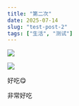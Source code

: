```yaml
---
title: "第二次"
date: 2025-07-14
slug: "test-post-2"
tags: ["生活", "测试"]
---
```

![](https://prod-files-secure.s3.us-west-2.amazonaws.com/112d0858-5090-4d34-a606-b75eb8d65fd2/112c6e9b-125a-4f71-a602-843170407767/1000201066.png?X-Amz-Algorithm=AWS4-HMAC-SHA256&X-Amz-Content-Sha256=UNSIGNED-PAYLOAD&X-Amz-Credential=ASIAZI2LB466VFKC4LRD%2F20250724%2Fus-west-2%2Fs3%2Faws4_request&X-Amz-Date=20250724T084522Z&X-Amz-Expires=3600&X-Amz-Security-Token=IQoJb3JpZ2luX2VjEAAaCXVzLXdlc3QtMiJHMEUCIQDMrQNNOv%2F2l0Gj6ITHys1eiLCVanG47yPlMQwHB9D%2BvgIgUzMhV7DcGFg01g5cTajkToNJeMa8rMJHFNVKb8KUGyAq%2FwMIKRAAGgw2Mzc0MjMxODM4MDUiDBnKQjduS%2B5n8dvW%2FCrcA9aRS2l%2BlD%2BKZY0yysOzT0e7Cx%2FpBLwvJkg%2F%2FC3jk%2Fzpr9%2BZyNKW1lutzthrUzaQ1%2BoKOuvhEOfbjm%2FqvsN5G%2BaJxOfFmU37Tdaj5LntV%2BxiaCO7TArdLLYyUOtgI%2B24uruEPVKpty2pjjJmWrFz04mwtx%2F7tAh%2FCyHHxMD8JGbaqsLo%2BmZqXUskU%2B0%2BBePA9%2F5tqxsBzmkCtExfQm3bFYchYT9XasK5WJYbfDDiGbXThBq7FUdp281J%2F7iTaJZ3QxuMvnMMGdYgrucgly7UHatjj7rTSFusscNQXdlC3%2BUvSnDMcEbzgxYgtZgEDjCvgothKsFK6t4XYfsQbRbDW9wTOrinA75xUXAKKzM7wMDow833L8RuZ2u3hLi3hk6vVWmLKiYk6olO4XZwRlElKDgFWMUAMIETsUga%2BxzFjb0lM%2BMqzbxCIQL45ClF33hYBs%2FUNerT2P7HSuc3khlZyPbW9DVuNAVrc3Kmyl9EfvxSEASFi%2BJOC%2B4Kwiz6U40K%2F824D2WFjIujMwULBEzkBUmFcqRfGZwAXBPSAlsMZPdGPZDt2P60Vw7tW6yYiB6MS6Y4BOTkxTx3xhfGSCz98Q33A18upLEdmA2aNGmzXKHTzTL%2FRcHrLDBl%2ByBiMKLQh8QGOqUBOsJCJ9pXrmOgwd7IZFJD440Qa48am4u8n59tRBQ%2BOj1SrGFmb4rMOspmpZU3U1RKdTKfQuePgTx4YH7AJQWEeI%2BXU82YpRd0lMnIHBCbHDut7i2qehCfpqgw8pJ4tlhXmN3SUOfe%2Bu2icf0EOTvFRwv1PwFrnHEjMq%2FLbH79SIdEEAHvEnQ26rFqKL6sSVhLi%2FOk6xfK45fkbptazHqJ7dg6if5X&X-Amz-Signature=9339e0af0b2c32aeff7c1067c61d3c31a050dbbf1dc176ef628d72463a48e5b8&X-Amz-SignedHeaders=host&x-amz-checksum-mode=ENABLED&x-id=GetObject)


![](https://prod-files-secure.s3.us-west-2.amazonaws.com/112d0858-5090-4d34-a606-b75eb8d65fd2/ed0ded8d-aaa6-4918-a222-3cffc3f3330b/1000201056.png?X-Amz-Algorithm=AWS4-HMAC-SHA256&X-Amz-Content-Sha256=UNSIGNED-PAYLOAD&X-Amz-Credential=ASIAZI2LB466VFKC4LRD%2F20250724%2Fus-west-2%2Fs3%2Faws4_request&X-Amz-Date=20250724T084522Z&X-Amz-Expires=3600&X-Amz-Security-Token=IQoJb3JpZ2luX2VjEAAaCXVzLXdlc3QtMiJHMEUCIQDMrQNNOv%2F2l0Gj6ITHys1eiLCVanG47yPlMQwHB9D%2BvgIgUzMhV7DcGFg01g5cTajkToNJeMa8rMJHFNVKb8KUGyAq%2FwMIKRAAGgw2Mzc0MjMxODM4MDUiDBnKQjduS%2B5n8dvW%2FCrcA9aRS2l%2BlD%2BKZY0yysOzT0e7Cx%2FpBLwvJkg%2F%2FC3jk%2Fzpr9%2BZyNKW1lutzthrUzaQ1%2BoKOuvhEOfbjm%2FqvsN5G%2BaJxOfFmU37Tdaj5LntV%2BxiaCO7TArdLLYyUOtgI%2B24uruEPVKpty2pjjJmWrFz04mwtx%2F7tAh%2FCyHHxMD8JGbaqsLo%2BmZqXUskU%2B0%2BBePA9%2F5tqxsBzmkCtExfQm3bFYchYT9XasK5WJYbfDDiGbXThBq7FUdp281J%2F7iTaJZ3QxuMvnMMGdYgrucgly7UHatjj7rTSFusscNQXdlC3%2BUvSnDMcEbzgxYgtZgEDjCvgothKsFK6t4XYfsQbRbDW9wTOrinA75xUXAKKzM7wMDow833L8RuZ2u3hLi3hk6vVWmLKiYk6olO4XZwRlElKDgFWMUAMIETsUga%2BxzFjb0lM%2BMqzbxCIQL45ClF33hYBs%2FUNerT2P7HSuc3khlZyPbW9DVuNAVrc3Kmyl9EfvxSEASFi%2BJOC%2B4Kwiz6U40K%2F824D2WFjIujMwULBEzkBUmFcqRfGZwAXBPSAlsMZPdGPZDt2P60Vw7tW6yYiB6MS6Y4BOTkxTx3xhfGSCz98Q33A18upLEdmA2aNGmzXKHTzTL%2FRcHrLDBl%2ByBiMKLQh8QGOqUBOsJCJ9pXrmOgwd7IZFJD440Qa48am4u8n59tRBQ%2BOj1SrGFmb4rMOspmpZU3U1RKdTKfQuePgTx4YH7AJQWEeI%2BXU82YpRd0lMnIHBCbHDut7i2qehCfpqgw8pJ4tlhXmN3SUOfe%2Bu2icf0EOTvFRwv1PwFrnHEjMq%2FLbH79SIdEEAHvEnQ26rFqKL6sSVhLi%2FOk6xfK45fkbptazHqJ7dg6if5X&X-Amz-Signature=62f38cf3cf8770b554b9e0e302f5d1ca6cb924ff30b7f806849b9d7d73bd3216&X-Amz-SignedHeaders=host&x-amz-checksum-mode=ENABLED&x-id=GetObject)


好吃😋


非常好吃

